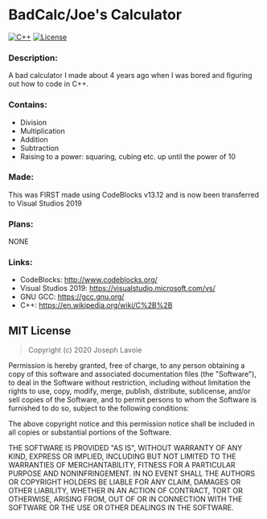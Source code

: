# BadCalc/Joe's Calculator
[![C++](https://img.shields.io/badge/language-C%2B%2B-%23f34b7d.svg?style=plastic)](https://en.wikipedia.org/wiki/C%2B%2B)
[![License](https://img.shields.io/github/license/danielkrupinski/Osiris.svg?style=plastic)](LICENSE)
### Description:
A bad calculator I made about 4 years ago when I was bored and figuring out how to code in C++.

### Contains:
* Division
* Multiplication
* Addition
* Subtraction
* Raising to a power: squaring, cubing etc. up until the power of 10

### Made:
This was FIRST made using CodeBlocks v13.12 and is now been transferred to Visual Studios 2019

### Plans:
NONE

### Links:
* CodeBlocks: http://www.codeblocks.org/
* Visual Studios 2019: https://visualstudio.microsoft.com/vs/
* GNU GCC: https://gcc.gnu.org/
* C++: https://en.wikipedia.org/wiki/C%2B%2B

## MIT License

> Copyright (c) 2020 Joseph Lavoie

Permission is hereby granted, free of charge, to any person obtaining a copy
of this software and associated documentation files (the "Software"), to deal
in the Software without restriction, including without limitation the rights
to use, copy, modify, merge, publish, distribute, sublicense, and/or sell
copies of the Software, and to permit persons to whom the Software is
furnished to do so, subject to the following conditions:

The above copyright notice and this permission notice shall be included in all
copies or substantial portions of the Software.

THE SOFTWARE IS PROVIDED "AS IS", WITHOUT WARRANTY OF ANY KIND, EXPRESS OR
IMPLIED, INCLUDING BUT NOT LIMITED TO THE WARRANTIES OF MERCHANTABILITY,
FITNESS FOR A PARTICULAR PURPOSE AND NONINFRINGEMENT. IN NO EVENT SHALL THE
AUTHORS OR COPYRIGHT HOLDERS BE LIABLE FOR ANY CLAIM, DAMAGES OR OTHER
LIABILITY, WHETHER IN AN ACTION OF CONTRACT, TORT OR OTHERWISE, ARISING FROM,
OUT OF OR IN CONNECTION WITH THE SOFTWARE OR THE USE OR OTHER DEALINGS IN THE
SOFTWARE.
